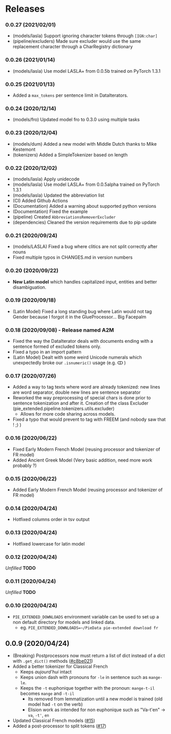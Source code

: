 # Releases

### 0.0.27 (2021/02/01)

- (models/lasla) Support ignoring character tokens through `[IGN:char]`
- (pipeline/excluders) Made sure excluder would use the same replacement character through a CharRegistry dictionary 

### 0.0.26 (2021/01/14)

- (models/lasla) Use model LASLA+ from 0.0.5b trained on PyTorch 1.3.1

### 0.0.25 (2021/01/13)
- Added a `max_tokens` per sentence limit in DataIterators.

### 0.0.24 (2020/12/14)

- (models/fro) Updated model fro to 0.3.0 using multiple tasks

### 0.0.23 (2020/12/04)

- (models/dum) Added a new model with Middle Dutch thanks to Mike Kestemont
- (tokenizers) Added a SimpleTokenizer based on length

### 0.0.22 (2020/12/02)

- (models/lasla) Apply unidecode
- (models/lasla) Use model LASLA+ from 0.0.5alpha trained on PyTorch 1.3.1
- (models/lasla) Updated the abbreviation list
- (CI) Added Github Actions
- (Documentation) Added a warning about supported python versions
- (Documentation) Fixed the example
- (pipeline) Created `AbbreviationsRemoverExcluder`
- (dependencies) Cleaned the version requirements due to pip update

### 0.0.21 (2020/09/24) 

- (models/LASLA) Fixed a bug where clitics are not split correctly after nouns
- Fixed multiple typos in CHANGES.md in version numbers

### 0.0.20 (2020/09/22)

- **New Latin model** which handles capitalized input, entities and better disambiguation.

### 0.0.19 (2020/09/18)

- (Latin Model) Fixed a long standing bug where Latin would not tag Gender because I forgot it in the GlueProcessor... Big Facepalm

### 0.0.18 (2020/09/08) - Release named A2M

- Fixed the way the DataIterator deals with documents ending with a sentence formed of excluded tokens only.
- Fixed a typo in an import pattern
- (Latin Model) Dealt with some weird Unicode numerals which unexpectedly broke our `.isnumeric()` usage (e.g. ↀ )

### 0.0.17 (2020/07/26)

- Added a way to tag texts where word are already tokenized: new lines are word separator, 
double new lines are sentence separator
- Reworked the way preprocessing of special chars is done prior to sentence tokenization and after it. 
Creation of the class Excluder (pie_extended.pipeline.tokenizers.utils.excluder)
    - Allows for more code sharing across models.
- Fixed a typo that would prevent to tag with FREEM (and nobody saw that ! ;) )

### 0.0.16 (2020/06/22)

- Fixed Early Modern French Model (reusing processor and tokenizer of FR model)
- Added Ancient Greek Model (Very basic addition, need more work probably ?)

### 0.0.15 (2020/06/22)

- Added Early Modern French Model (reusing processor and tokenizer of FR model)

### 0.0.14 (2020/04/24)

- Hotfixed columns order in tsv output

### 0.0.13 (2020/04/24)

- Hotfixed lowercase for latin model

### 0.0.12 (2020/04/24)

*Unfilled* **TODO**

### 0.0.11 (2020/04/24)

*Unfilled* **TODO**

### 0.0.10 (2020/04/24)

- `PIE_EXTENDED_DOWNLOADS` environment variable can be used to set up a non default directory for models and linked data.
    - eg. `PIE_EXTENDED_DOWNLOADS=~/PieData pie-extended download fr`

## 0.0.9 (2020/04/24)

- (Breaking) Postprocessors now must return a list of dict instead of a dict with `.get_dict()` methods ([#c8be021](https://github.com/hipster-philology/nlp-pie-taggers/commit/c8be021fc1d253da84f01445ed5a99af7fa2ad2b))
- Added a better tokenizer for Classical French
    - Keeps *aujourd'hui* intact
    - Keeps union dash with pronouns for `-le` in sentence such as `mange-le`.
    - Keeps the `-t` euphonique together with the pronoun: `mange-t-il` becomes `mange` and `-t-il`
        - Its removed from lemmatization until a new model is trained (old model had `-t` on the verb)
        - Elision work as intended for non euphonique such as "Va-t'en" -> `va`, `-t'`, `en`
- Updated Classical French models ([#15](https://github.com/hipster-philology/nlp-pie-taggers/pull/15))
- Added a post-processor to split tokens ([#17](https://github.com/hipster-philology/nlp-pie-taggers/pull/17))
